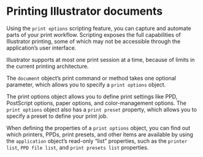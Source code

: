 <a id="scripting-printingdocuments"></a>

# Printing Illustrator documents

Using the `print options` scripting feature, you can capture and automate parts of your print workflow. Scripting exposes the full capabilities of Illustrator printing, some of which may not be accessible through the application’s user interface.

Illustrator supports at most one print session at a time, because of limits in the current printing architecture.

The `document` object’s print command or method takes one optional parameter, which allows you to specify a `print options` object.

The print options object allows you to define print settings like PPD, PostScript options, paper options, and color-management options. The `print options` object also has a `print preset` property, which
allows you to specify a preset to define your print job.

When defining the properties of a `print options` object, you can find out which printers, PPDs, print presets, and other items are available by using the `application` object’s read-only “list” properties, such as the `printer list`, `PPD file list`, and `print presets list` properties.
